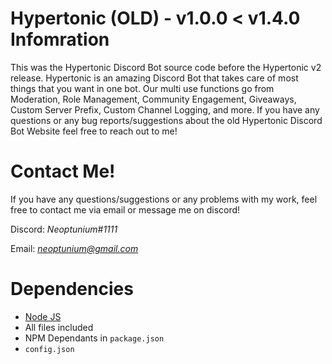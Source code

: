 # Hypertonic (OLD) - v1.0.0 < v1.4.0 Infomration
This was the Hypertonic Discord Bot source code before the Hypertonic v2 release. Hypertonic is an amazing Discord Bot that takes care of most things that you want in one bot. Our multi use functions go from Moderation, Role Management, Community Engagement, Giveaways, Custom Server Prefix, Custom Channel Logging, and more. If you have any questions or any bug reports/suggestions about the old Hypertonic Discord Bot Website feel free to reach out to me!

# Contact Me!
 If you have any questions/suggestions or any problems with my work, feel free to contact me via email or message me on discord!

  Discord: *Neoptunium#1111*

  Email: *neoptunium@gmail.com*

# Dependencies 
- [Node JS](https://nodejs.dev/)
- All files included
- NPM Dependants in `package.json`
- `config.json`
